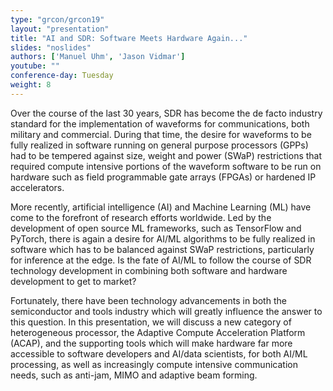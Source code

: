 ```yaml
---
type: "grcon/grcon19"
layout: "presentation"
title: "AI and SDR: Software Meets Hardware Again..."
slides: "noslides"
authors: ['Manuel Uhm', 'Jason Vidmar']
youtube: ""
conference-day: Tuesday
weight: 8
---
```

Over the course of the last 30 years, SDR has become the de facto industry standard for the implementation of waveforms for communications, both military and commercial. During that time, the desire for waveforms to be fully realized in software running on general purpose processors (GPPs) had to be tempered against size, weight and power (SWaP) restrictions that required compute intensive portions of the waveform software to be run on hardware such as field programmable gate arrays (FPGAs) or hardened IP accelerators. 

More recently, artificial intelligence (AI) and Machine Learning (ML) have come to the forefront of research efforts worldwide. Led by the development of open source ML frameworks, such as TensorFlow and PyTorch, there is again a desire for AI/ML algorithms to be fully realized in software which has to be balanced against SWaP restrictions, particularly for inference at the edge. Is the fate of AI/ML to follow the course of SDR technology development in combining both software and hardware development to get to market? 

Fortunately, there have been technology advancements in both the semiconductor and tools industry which will greatly influence the answer to this question. In this presentation, we will discuss a new category of heterogeneous processor, the Adaptive Compute Acceleration Platform (ACAP), and the supporting tools which will make hardware far more accessible to software developers and AI/data scientists, for both AI/ML processing, as well as increasingly compute intensive communication needs, such as anti-jam, MIMO and adaptive beam forming.